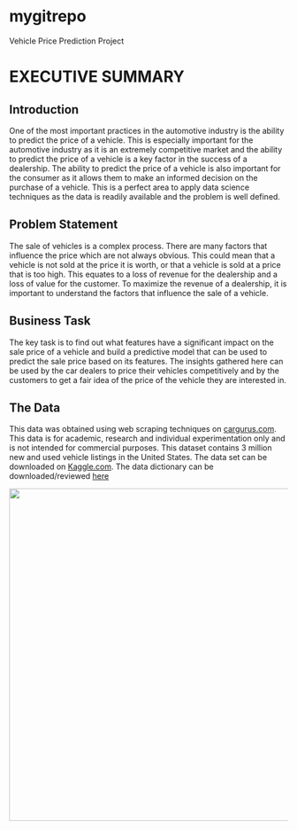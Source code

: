 # mygitrepo
Vehicle Price Prediction Project



# **EXECUTIVE SUMMARY**

## **Introduction**
One of the most important practices in the automotive industry is the ability to predict the price of a vehicle. This is especially important for the automotive industry as it is an extremely competitive market and the ability to predict the price of a vehicle is a key factor in the success of a dealership. The ability to predict the price of a vehicle is also important for the consumer as it allows them to make an informed decision on the purchase of a vehicle. This is a perfect area to apply data science techniques as the data is readily available and the problem is well defined.

## **Problem Statement**
The sale of vehicles is a complex process. There are many factors that influence the price which are not always obvious. This could mean that a vehicle is not sold at the price it is worth, or that a vehicle is sold at a price that is too high. This equates to a loss of revenue for the dealership and a loss of value for the customer. To maximize the revenue of a dealership, it is important to understand the factors that influence the sale of a vehicle.

## **Business Task**
The key task is to find out what features have a significant impact on the sale price of a vehicle and build a predictive model that can be used to predict the sale price based on its features. The insights gathered here can be used by the car dealers to price their vehicles competitively and by the customers to get a fair idea of the price of the vehicle they are interested in.

## **The Data**
This data was obtained using web scraping techniques on [cargurus.com](https://www.cargurus.com/). This data is for academic, research and individual experimentation only and is not intended for commercial purposes. This dataset contains 3 million new and used vehicle listings in the United States. The data set can be downloaded on [Kaggle.com](https://www.kaggle.com/datasets/ananaymital/us-used-cars-dataset?select=used_cars_data.csv). The data dictionary can be downloaded/reviewed [here]()

<img src="https://drive.google.com/file/d/1LCpr-FdtcplrvDehEsurwEFnmp6ggWdM/view?usp=share_link" width=600>

